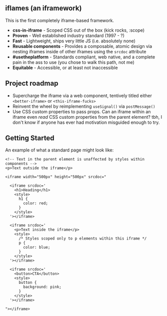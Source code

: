 ## iflames (an iframework)

This is the first completely iframe-based framework.
- **css-in-iframe** - Scoped CSS out of the box (kick rocks, :scope)
- **Proven** - Well established industry standard (1997 - ?)
- **Fast** - Lightweight, ships very little JS (i.e. absolutely none)
- **Reusable components** - Provides a composable, atomic design via nesting iframes inside of other iframes using the `srcdoc` attribute
- **#usetheplatform** - Standards compliant, web native, and a complete pain in the ass to use (you chose to walk this path, not me)
- **Equitable** - Accessible, or at least not inaccessible

## Project roadmap
- Supercharge the iframe via a web component, tentively titled either `<better-iframe>` or `<this-iframe-fucks>`
- Reinvent the wheel by reimplementing `useSignal()` via `postMessage()`
- Use CSS custom properties to pass props. Can an iframe within an iframe even *read* CSS custom properties from the parent element? tbh, I don't know if anyone has ever had motivation misguided enough to try.

## Getting Started
An example of what a standard page might look like:

```
<!-- Text in the parent element is unaffected by styles within components --> 
<p>Text outside the iframe</p>

<iframe width="500px" height="500px" srcdoc="

  <iframe srcdoc='
    <h1>Heading</h1>
    <style>
      h1 {
        color: red;
      }
    </style>
  '></iframe>

  <iframe srcdoc='
    <p>Text inside the iframe</p>
    <style>
      /* Styles scoped only to p elements within this iframe */
      p {
        color: blue;
      }
    </style>
  '></iframe>

  <iframe srcdoc='
    <button>CTA</button>
    <style>
      button {
        background: pink;
      }
    </style>
  '></iframe>

"></iframe>
```


